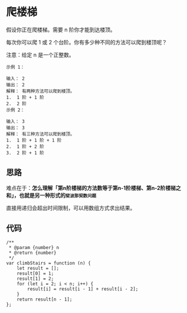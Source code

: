 # 爬楼梯
假设你正在爬楼梯。需要 n 阶你才能到达楼顶。

每次你可以爬 1 或 2 个台阶。你有多少种不同的方法可以爬到楼顶呢？

注意：给定 n 是一个正整数。

    示例 1：

    输入： 2
    输出： 2
    解释： 有两种方法可以爬到楼顶。
    1.  1 阶 + 1 阶
    2.  2 阶
    示例 2：

    输入： 3
    输出： 3
    解释： 有三种方法可以爬到楼顶。
    1.  1 阶 + 1 阶 + 1 阶
    2.  1 阶 + 2 阶
    3.  2 阶 + 1 阶
## 思路
难点在于：**怎么理解「第n阶楼梯的方法数等于第n-1阶楼梯、第n-2阶楼梯之和」，也就是另一种形式的`斐波那契数问题`**

直接用递归会超出时间限制，可以用数组方式求出结果。
## 代码
    /**
     * @param {number} n
     * @return {number}
     */
    var climbStairs = function (n) {
        let result = [];
        result[0] = 1;
        result[1] = 2;
        for (let i = 2; i < n; i++) {
            result[i] = result[i - 1] + result[i - 2];
        }
        return result[n - 1];
    };